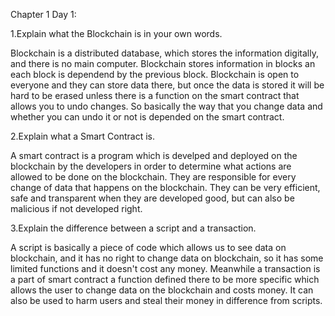 Chapter 1 Day 1:

1.Explain what the Blockchain is in your own words. 

Blockchain is a distributed database, which stores the information digitally, and there is no main computer. Blockchain stores information in blocks an each block is 
dependend by the previous block. Blockchain is open to everyone and they can store data there, but once the data is stored it will be hard to be erased unless there is 
a function on the smart contract that allows you to undo changes. So basically the way that you change data and whether you can undo it or not is depended on the smart 
contract.

2.Explain what a Smart Contract is.

A smart contract is a program which is develped and deployed on the blockchain by the developers in order to determine what actions are allowed to be done on the
blockchain. They are responsible for every change of data that happens on the blockchain. They can be very efficient, safe and transparent when they are developed good,
but can also be malicious if not developed right.

3.Explain the difference between a script and a transaction.

A script is basically a piece of code which allows us to see data on blockchain, and it has no right to change data on blockchain, so it has some limited functions 
and it doesn't cost any money. Meanwhile a transaction is a part of smart contract a function defined there to be more specific which allows the user to change data
on the blockchain and costs money. It can also be used to harm users and steal their money in difference from scripts. 
